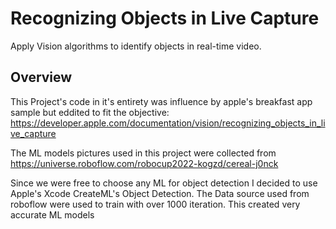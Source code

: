 # Recognizing Objects in Live Capture

Apply Vision algorithms to identify objects in real-time video.

## Overview

This Project's code in it's entirety was influence by apple's breakfast app sample but eddited to fit the objective:
https://developer.apple.com/documentation/vision/recognizing_objects_in_live_capture

The ML models pictures used in this project were collected from
https://universe.roboflow.com/robocup2022-kogzd/cereal-j0nck

Since we were free to choose any ML for object detection I decided to use Apple's Xcode CreateML's Object Detection.
The Data source used from roboflow were used to train with over 1000 iteration. This created very accurate ML models


